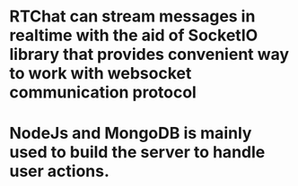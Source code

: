 # RTChat can stream messages in realtime with the aid of SocketIO library that provides convenient way to work with websocket communication protocol
# NodeJs and MongoDB is mainly used to build the server to handle user actions.
